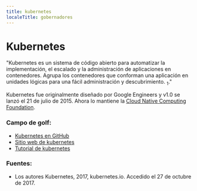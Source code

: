 ```yaml
---
title: kubernetes
localeTitle: gobernadores
---
```

# Kubernetes

"Kubernetes es un sistema de código abierto para automatizar la implementación, el escalado y la administración de aplicaciones en contenedores. Agrupa los contenedores que conforman una aplicación en unidades lógicas para una fácil administración y descubrimiento. <sub>1</sub>."

Kubernetes fue originalmente diseñado por Google Engineers y v1.0 se lanzó el 21 de julio de 2015. Ahora lo mantiene la [Cloud Native Computing Foundation](https://www.cncf.io/).


### Campo de golf:

*   [Kubernetes en GitHub](https://github.com/kubernetes/kubernetes)
*   [Sitio web de kubernetes](https://kubernetes.io)
*   [Tutorial de kubernetes](https://kubernetes.io/docs/tutorials/kubernetes-basics/)

### Fuentes:

*   Los autores Kubernetes, 2017, kubernetes.io. Accedido el 27 de octubre de 2017.
